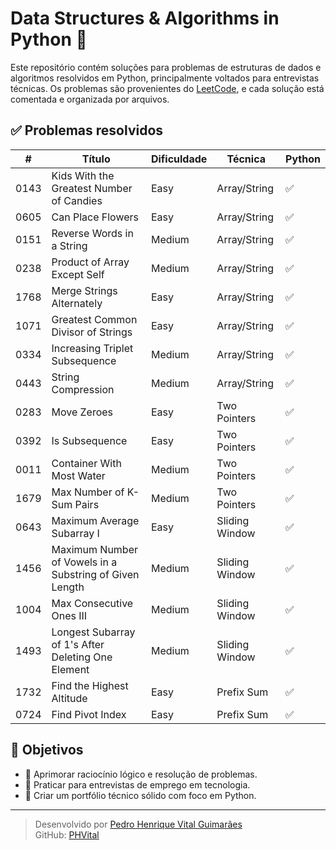 # Data Structures & Algorithms in Python 🐍

Este repositório contém soluções para problemas de estruturas de dados e algoritmos resolvidos em Python, principalmente voltados para entrevistas técnicas. Os problemas são provenientes do [LeetCode](https://leetcode.com/), e cada solução está comentada e organizada por arquivos.

## ✅ Problemas resolvidos

| #    | Título                                                  | Dificuldade | Técnica        | Python |
|------|---------------------------------------------------------|-------------|----------------|--------|
| 0143 | Kids With the Greatest Number of Candies                | Easy        | Array/String   | ✅      |
| 0605 | Can Place Flowers                                       | Easy        | Array/String   | ✅      |
| 0151 | Reverse Words in a String                               | Medium      | Array/String   | ✅      |
| 0238 | Product of Array Except Self                            | Medium      | Array/String   | ✅      |
| 1768 | Merge Strings Alternately                               | Easy        | Array/String   | ✅      |
| 1071 | Greatest Common Divisor of Strings                      | Easy        | Array/String   | ✅      |
| 0334 | Increasing Triplet Subsequence                          | Medium      | Array/String   | ✅      |
| 0443 | String Compression                                      | Medium      | Array/String   | ✅      |
| 0283 | Move Zeroes                                             | Easy        | Two Pointers   | ✅      |
| 0392 | Is Subsequence                                          | Easy        | Two Pointers   | ✅      |
| 0011 | Container With Most Water                               | Medium      | Two Pointers   | ✅      |
| 1679 | Max Number of K-Sum Pairs                               | Medium      | Two Pointers   | ✅      |
| 0643 | Maximum Average Subarray I                              | Easy        | Sliding Window | ✅      |
| 1456 | Maximum Number of Vowels in a Substring of Given Length | Medium      | Sliding Window | ✅      |
| 1004 | Max Consecutive Ones III                                | Medium      | Sliding Window | ✅      |
| 1493 | Longest Subarray of 1's After Deleting One Element      | Medium      | Sliding Window | ✅      |
| 1732 | Find the Highest Altitude                               | Easy        | Prefix Sum     | ✅      |
| 0724 | Find Pivot Index                                        | Easy        | Prefix Sum     | ✅      |


## 📌 Objetivos

- 🧠 Aprimorar raciocínio lógico e resolução de problemas.
- 🎯 Praticar para entrevistas de emprego em tecnologia.
- 🚀 Criar um portfólio técnico sólido com foco em Python.

---

> Desenvolvido por [Pedro Henrique Vital Guimarães](https://www.linkedin.com/in/pedro-henrique-vital-guimar%C3%A3es/)  
> GitHub: [PHVital](https://github.com/PHVital)
